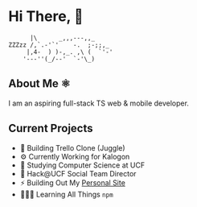 # Hi There, 👋

```
      |\      _,,,---,,_
ZZZzz /,`.-'`'    -.  ;-;;,_
     |,4-  ) )-,_. ,\ (  `'-'
    '---''(_/--'  `-'\_)
```

## About Me ⚛️

I am an aspiring full-stack TS web & mobile developer.

## Current Projects

- 🤹 Building Trello Clone (Juggle)
- ⚙️ Currently Working for Kalogon
- 📕 Studying Computer Science at UCF
- 🛜 Hack@UCF Social Team Director
- ⚡️ Building Out My [Personal Site](https://bryantpdev.com)
- 🏋🏼‍♂️ Learning All Things `npm`
